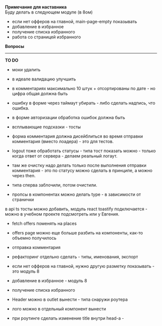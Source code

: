 **Примечание для наставника**  
Буду делать в следующем модуле (в 8ом)
- если нет офферов на главной, main-page-empty показывать
- добавление в избранное
- получение списка избранного
- работа со страницей избранного


**Вопросы**

----
**TO DO**
- моки удалить
- в идеале валидацию улучшить
- в комментариях максимально 10 штук + отсортированы по дате - но цифра общая должна быть
- ошибку в форме через таймаут убирать - либо сделать надпись, что ошибка.
- в форме авторизации обработка ошибок должна быть
- всплывающие подсказки - тосты

- форма комментария должна дисейблиться во время отправки комментария (вместо лоадера) - это для тестов.

- logout тоже обработать статусы - типа тост показать можно - только когда ответ от сервера - делаем реальный логаут.

- там же очистку надо делать только после выполнения отправки комментария - это по статусу можно сделать в принципе, а можно через then.
- типа сперва заблочили, потом очистили.
- пропсы в компонентах можно делать type - в зависимости от странички



в api ts тосты можно добавить, модуль react toastify подключается - можно в учебном проекте подсмотреть или у Евгения.



- fetch offers поменять на places
- offers page можно еще больше разбить на компоненты, как-то объемно получилось
- отправка комментария

- рефакторинг отдельно сделать - типы, именования, экспорт

- если нет офферов на главной, нужно другую разметку показывать - это модуль 8
- добавление в избранное - модуль 8
- получение списка избранного

- Header можно в outlet вынести - типа снаружи роутера
- лого можно в отдельный компонент вынести
- при роутинге сделать изменение title внутри head-а - <HemletProvider>

